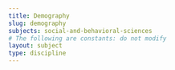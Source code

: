 ```yaml
---
title: Demography
slug: demography
subjects: social-and-behavioral-sciences
# The following are constants: do not modify
layout: subject
type: discipline
---
```

